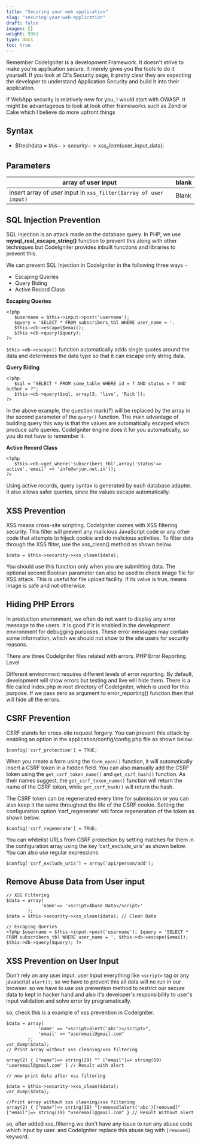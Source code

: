 ```yaml
---
title: "Securing your web application"
slug: "securing-your-web-application"
draft: false
images: []
weight: 9961
type: docs
toc: true
---
```


Remember CodeIgniter is a development Framework. It doesn't strive to make you're application secure. It merely gives you the tools to do it yourself. If you look at CI's Security page, it pretty clear they are expecting the developer to understand Application Security and build it into their application.

If WebApp security is relatively new for you, I would start with OWASP. It might be advantageous to look at look other frameworks such as Zend or Cake which I believe do more upfront things

## Syntax
- $freshdata = $this->security->xss_clean($user_input_data);

## Parameters
| array of user input | blank |
| ------ | ------ |
| insert array of user input in `xss_filter($array of user input)`| Blank   |

## SQL Injection Prevention
SQL injection is an attack made on the database query. In PHP, we use **mysql_real_escape_string()** function to prevent this along with other techniques but CodeIgniter provides inbuilt functions and libraries to prevent this.

We can prevent SQL Injection in CodeIgniter in the following three ways −

 - Escaping Queries
 - Query Biding
 - Active Record Class
    
**Escaping Queries**

    <?php
       $username = $this->input->post('username');
       $query = 'SELECT * FROM subscribers_tbl WHERE user_name = '.
       $this->db->escape($email);
       $this->db->query($query);
    ?>

`$this->db->escape()` function automatically adds single quotes around the data and determines the data type so that it can escape only string data.
    
**Query Biding**

    <?php
       $sql = "SELECT * FROM some_table WHERE id = ? AND status = ? AND author = ?";
       $this->db->query($sql, array(3, 'live', 'Rick'));
    ?>

In the above example, the question mark(?) will be replaced by the array in the second parameter of the `query()` function. The main advantage of building query this way is that the values are automatically escaped which produce safe queries. CodeIgniter engine does it for you automatically, so you do not have to remember it.

**Active Record Class**

    <?php
       $this->db->get_where('subscribers_tbl',array('status'=> active','email' => 'info@arjun.net.in'));
    ?>

Using active records, query syntax is generated by each database adapter. It also allows safer queries, since the values escape automatically.
    



## XSS Prevention
XSS means cross-site scripting. CodeIgniter comes with XSS filtering security. This filter will prevent any malicious JavaScript code or any other code that attempts to hijack cookie and do malicious activities. To filter data through the XSS filter, use the xss_clean() method as shown below.

    $data = $this->security->xss_clean($data);

You should use this function only when you are submitting data. The optional second Boolean parameter can also be used to check image file for XSS attack. This is useful for file upload facility. If its value is true, means image is safe and not otherwise.

## Hiding PHP Errors
In production environment, we often do not want to display any error message to the users. It is good if it is enabled in the development environment for debugging purposes. These error messages may contain some information, which we should not show to the site users for security reasons.

There are three CodeIgniter files related with errors.
PHP Error Reporting Level

Different environment requires different levels of error reporting. By default, development will show errors but testing and live will hide them. There is a file called index.php in root directory of CodeIgniter, which is used for this purpose. If we pass zero as argument to error_reporting() function then that will hide all the errors.

## CSRF Prevention
CSRF stands for cross-site request forgery. You can prevent this attack by enabling an option in the application/config/config.php file as shown below.

    $config['csrf_protection'] = TRUE;

When you create a form using the `form_open()` function, it will automatically insert a CSRF token in a hidden field. You can also manually add the CSRF token using the `get_csrf_token_name()` and `get_csrf_hash()` function. As their names suggest, the `get_csrf_token_name()` function will return the name of the CSRF token, while  `get_csrf_hash()` will return the hash.

The CSRF token can be regenerated every time for submission or you can also keep it the same throughout the life of the CSRF cookie. Setting the configuration option ‘csrf_regenerate’ will force regeneration of the token as shown below.

    $config['csrf_regenerate'] = TRUE;

You can whitelist URLs from CSRF protection by setting matches for them in the configuration array using the key ‘csrf_exclude_uris’ as shown below. You can also use regular expressions.

    $config['csrf_exclude_uris'] = array('api/person/add');

## Remove Abuse Data from User input
        

    // XSS Filtering
    $data = array(
                 'name'=> '<script>Abuse Data</script>'
            );
    $data = $this->security->xss_clean($data); // Clean Data

    // Escaping Queries
    <?php $username = $this->input->post('username'); $query = 'SELECT * FROM subscribers_tbl WHERE user_name = '. $this->db->escape($email); $this->db->query($query); ?>



## XSS Prevention on User Input
Don't rely on any user input. user input everything like `<script>` tag or any javascript `alert();` so we have to prevent this all data will no run in our browser. so we have to use xss prevention method to restrict our secure data to kept in hacker hand and also it's developer's responsibility to user's input validation and solve error by programatically.

so, check this is a example of xss prevention in CodeIgniter.

    $data = array(
                'name' => "<script>alert('abc')</script>",
                'email' => "useremail@gmail.com"
            );
    var_dump($data);
    // Print array without xss cleaning/xss filtering

    array(2) { ["name"]=> string(29) "" ["email"]=> string(19) "useremail@gmail.com" } // Result with alert

    // now print data after xss filtering

    $data = $this->security->xss_clean($data);
    var_dump($data);

    //Print array without xss cleaning/xss filtering
    array(2) { ["name"]=> string(38) "[removed]alert('abc')[removed]" ["email"]=> string(19) "useremail@gmail.com" } // Result Without alert

so, after added xss_filtering we don't have any issue to run any abuse code which input by user. and CodeIgniter replace this abuse tag with `[removed]` keyword.



